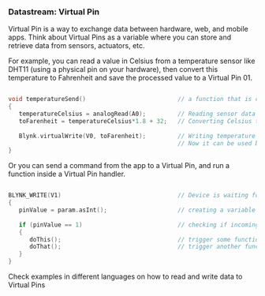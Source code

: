 ### Datastream: Virtual Pin

Virtual Pin is a way to exchange data between hardware, web, and mobile apps. 
Think about Virtual Pins as a variable where you can store and retrieve data from sensors, actuators, etc.

For example, you can read a value in Celsius from a temperature sensor like DHT11 (using a physical pin on your hardware), 
then convert this temperature to Fahrenheit and save the processed value to a Virtual Pin 01.

```cpp

void temperatureSend()                          // a function that is called by some timer
{
   temperatureCelsius = analogRead(A0);         // Reading sensor data in Celsius
   toFarenheit = temperatureCelsius*1.8 + 32;   // Converting Celsius to Farenheit
   
   Blynk.virtualWrite(V0, toFarenheit);         // Writing temperature in Farenheit to Virtual Pin V0
                                                // Now it can be used by widgets in the apps
}
```

Or you can send a command from the app to a Virtual Pin, and run a function inside a Virtual Pin handler.

```cpp

BLYNK_WRITE(V1)                                 // Device is waiting for incoming value on Virtual Pin V1. 
{
   pinValue = param.asInt();                    // creating a variable that will store incoming value
   
   if (pinValue == 1)                           // checking if incoming value is 1
   {
      doThis();                                 // trigger some function in your code
      doThat();                                 // trigger another function in your code
   }
}
```

Check examples in different languages on how to read and write data to Virtual Pins

